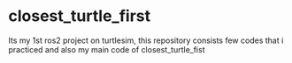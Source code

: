 # closest_turtle_first
Its my 1st ros2 project on turtlesim, this repository consists few codes that i practiced and also my main code of closest_turtle_fist
